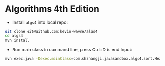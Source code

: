 # Algorithms 4th Edition

* Install `algs4` into local repo:

```bash
git clone git@github.com:kevin-wayne/algs4
cd algs4
mvn install
```

* Run main class in command line, press Ctrl+D to end input:

```bash
mvn exec:java -Dexec.mainClass=com.shzhangji.javasandbox.algs4.sort.Heap
```
